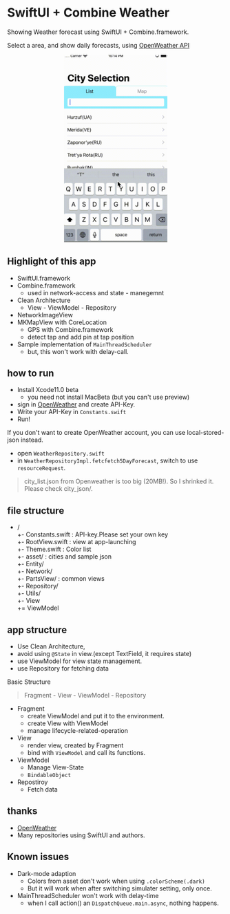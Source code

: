 # SwiftUI + Combine Weather

Showing Weather forecast using SwiftUI + Combine.framework.

Select a area, and show daily forecasts, using [OpenWeather API](https://openweathermap.org/api)

<p align="center">
<img src="./img/capture.gif" width="240">
</p>

## Highlight of this app

* SwiftUI.framework
* Combine.framework
  * used in network-access and state - manegemnt
* Clean Architecture
  * View - ViewModel - Repository
* NetworkImageView
* MKMapView with CoreLocation
  * GPS with Combine.framework
  * detect tap and add pin at tap position
* Sample implementation of `MainThreadScheduler`
  * but, this won't work with delay-call.

## how to run

* Install Xcode11.0 beta
  * you need not install MacBeta (but you can't use preview)
* sign in [OpenWeather](https://openweathermap.org/) and create API-Key.
* Write your API-Key in `Constants.swift`
* Run!

If you don't want to create OpenWeather account, you can use local-stored-json instead.

* open `WeatherRepository.swift`
* in `WeatherRepositoryImpl.fetcfetch5DayForecast`, switch to use `resourceRequest`.

> city_list.json from Openweather is too big (20MB!).
> So I shrinked it. Please check city_json/.

## file structure

+ /  
  +- Constants.swift : API-key.Please set your own key  
  +- RootView.swift : view at app-launching  
  +- Theme.swift : Color list  
  +- asset/ : cities and sample json  
  +- Entity/  
  +- Network/  
  +- PartsView/  : common views  
  +- Repository/  
  +- Utils/  
  +- View  
  += ViewModel  

## app structure

* Use Clean Architecture,
* avoid using `@State` in view.(except TextField, it requires state)
* use ViewModel for view state management. 
* use Repository for fetching data

Basic Structure

> Fragment - View - ViewModel - Repository

* Fragment
  * create ViewModel and put it to the environment.
  * create View with ViewModel
  * manage lifecycle-related-operation
* View
  * render view, created by Fragment
  * bind with `ViewModel` and call its functions.
* ViewModel
  * Manage View-State
  * `BindableObject`
* Repostiroy
  * Fetch data

## thanks

* [OpenWeather](https://openweathermap.org/)
* Many repositories using SwiftUI and authors.

## Known issues

* Dark-mode adaption
  * Colors from asset don't work when using `.colorScheme(.dark)`
  * But it will work when after switching simulater setting, only once.
* MainThreadScheduler won't work with delay-time
  * when I call action() an `DispatchQueue.main.async`, nothing happens.
